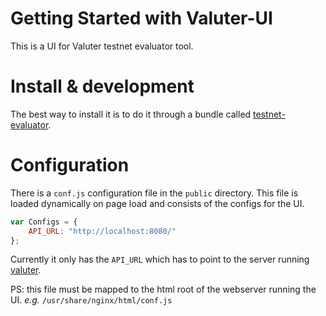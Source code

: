 # Getting Started with Valuter-UI


This is a UI for Valuter testnet evaluator tool. 

# Install & development
The best way to install it is to do it through a bundle called [testnet-evaluator](https://github.com/archway-network/testnet-evaluator/). 

# Configuration
There is a `conf.js` configuration file in the `public` directory.
This file is loaded dynamically on page load and consists of the configs for the UI. 

```js
var Configs = {
    API_URL: "http://localhost:8080/"
};
```

Currently it only has the `API_URL` which has to point to the server running [valuter](https://github.com/archway-network/valuter).

PS: this file must be mapped to the html root of the webserver running the UI. *e.g.* `/usr/share/nginx/html/conf.js`
